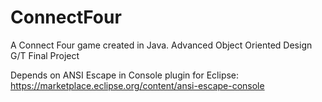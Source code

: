 # ConnectFour
A Connect Four game created in Java. Advanced Object Oriented Design G/T Final Project

Depends on ANSI Escape in Console plugin for Eclipse: https://marketplace.eclipse.org/content/ansi-escape-console
